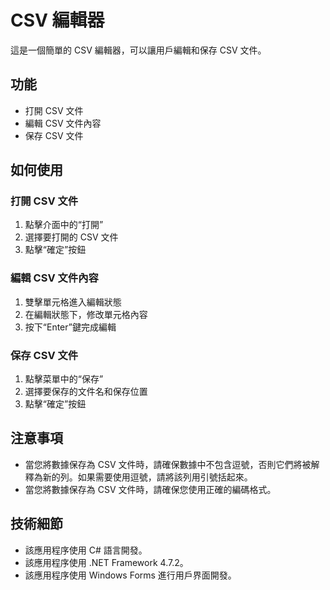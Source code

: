 # CSV 編輯器

這是一個簡單的 CSV 編輯器，可以讓用戶編輯和保存 CSV 文件。

## 功能

- 打開 CSV 文件
- 編輯 CSV 文件內容
- 保存 CSV 文件

## 如何使用

### 打開 CSV 文件

1. 點擊介面中的“打開”
2. 選擇要打開的 CSV 文件
3. 點擊“確定”按鈕

### 編輯 CSV 文件內容

1. 雙擊單元格進入編輯狀態
2. 在編輯狀態下，修改單元格內容
3. 按下“Enter”鍵完成編輯

### 保存 CSV 文件

1. 點擊菜單中的“保存”
2. 選擇要保存的文件名和保存位置
3. 點擊“確定”按鈕

## 注意事項

- 當您將數據保存為 CSV 文件時，請確保數據中不包含逗號，否則它們將被解釋為新的列。如果需要使用逗號，請將該列用引號括起來。
- 當您將數據保存為 CSV 文件時，請確保您使用正確的編碼格式。

## 技術細節

- 該應用程序使用 C# 語言開發。
- 該應用程序使用 .NET Framework 4.7.2。
- 該應用程序使用 Windows Forms 進行用戶界面開發。
